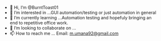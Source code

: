 - 👋 Hi, I’m @BurntToast01
- 👀 I’m interested in ...GUI automation/testing or just automation in general
- 🌱 I’m currently learning ...Automation testing and hopefuly bringing an end to repetitive office work.
- 💞️ I’m looking to collaborate on ...
- 📫 How to reach me ... Email: m.umana92@gmail.com

<!---
BurntToast01/BurntToast01 is a ✨ special ✨ repository because its `README.md` (this file) appears on your GitHub profile.
You can click the Preview link to take a look at your changes.
--->
